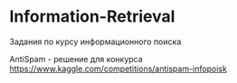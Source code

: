 # Information-Retrieval

Задания по курсу информационного поиска

AntiSpam - решение для конкурса https://www.kaggle.com/competitions/antispam-infopoisk
